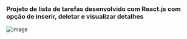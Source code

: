 ### Projeto de lista de tarefas desenvolvido com React.js com opção de inserir, deletar e visualizar detalhes

![image](https://github.com/guftrindade/React_ListaTarefas/assets/67704261/148eb6e5-2b8f-4d3e-80d1-bdf9e01bb1f0)

